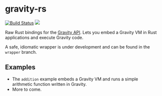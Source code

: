 # gravity-rs

[![Build Status](https://travis-ci.org/Bruflot/gravity-rs.svg?branch=master)](https://travis-ci.org/Bruflot/gravity-rs)
[![](http://meritbadge.herokuapp.com/gravity)](https://crates.io/crates/gravity)

Raw Rust bindings for the [Gravity API](https://github.com/marcobambini/gravity). Lets you embed a Gravity VM in Rust applications and execute Gravity code.

A safe, idiomatic wrapper is under development and can be found in the `wrapper` branch.

## Examples

- The `addition` example embeds a Gravity VM and runs a simple arithmetic function written in Gravity.
- More to come.
